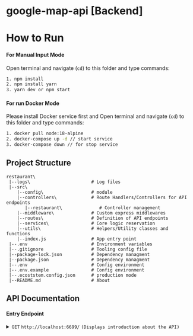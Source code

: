 # google-map-api [Backend]

# How to Run
#### For Manual Input Mode

Open terminal and navigate (`cd`) to this folder and type commands:

```bash
1. npm install
2. npm install yarn
3. yarn dev or npm start
```

#### For run Docker Mode

Please install Docker service first and Open terminal and navigate (`cd`) to this folder and type commands:

```bash
1. docker pull node:18-alpine
2. docker-compose up -d // start service
3. docker-compose down // for stop service
```

## Project Structure

```
restaurant\         
 |--logs\                       # Log files             
 |--src\
    |--config\                  # module
    |--controllers\             # Route Handlers/Controllers for API endpoints
       |--restaurant\              # Controller management
    |--middleware\              # Custom express middlewares
    |--routes\                  # Definition of API endpoints
    |--services\                # Core logic reservation
    |--utils\                   # Helpers/Utility classes and functions
    |--index.js                 # App entry point
 |--.env                        # Environment variables
 |--.gitignore                  # Tooling config file
 |--package-lock.json           # Dependency managment
 |--package.json                # Dependency managment
 |--.env                        # Config environment
 |--.env.example                # Config environment
 |--.ecoststem.config.json      # production mode
 |--README.md                   # About
 ```

 ## API Documentation

#### Entry Endpoint

<details>
<summary><code>GET</code> <code>http://localhost:6699/<b></b></code> <code>(Displays introduction about the API)</code></summary>

##### Responses
> | http code     | content-type          | response                                   |
> |---------------|-----------------------|-------------------------------------------               |
> | `200`         | `text/html`           |`Welcome to Restaurant Table Reservation System's API! 🎉`|

#### Intitialze Restaurant

<details>
<summary><code>POST</code> <code>http://localhost:6699/api/restaurant/initialize/</code> <code>(Displays all restaurant tables)</code></summary>

##### Responses
> | http code     | content-type          | response                                   |
> |---------------|-----------------------|-------------------------------------------               |
> | `201`         | `application/json`           |`"status": { "code": 0,"message": "Success"}, "data": {"restaurant": "b","tables": 5}`|
> | `400`         | `application/json`           |`"status": { "code": 0,"message": "Success"}, "data": not found`|
> | `999`         | `application/json`           |`"status": { "code": 0,"message": "Success"}, "data": ServiceNotAvailable`|

##### Example cURL
> ```javascript
>  curl -i -H 'Accept: application/json' http://localhost:6699/booking/initialize/ req.body { restaurant: "example b, table: 5" }
> ```
</details>
